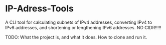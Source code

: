 # IP-Adress-Tools
A CLI tool for calculating subnets of IPv4 addresses, converting IPv4 to IPv6 addresses, and shortening or lengthening IPv6 addresses.
NO CIDR!!!!!

TODO: What the project is, and what it does. How to clone and run it.
